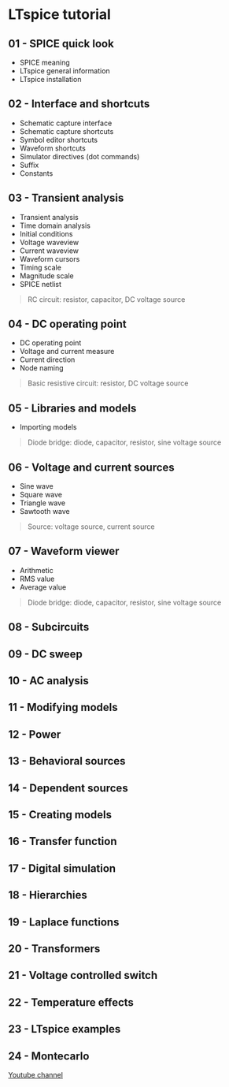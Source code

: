 # LTspice tutorial


## 01 - SPICE quick look

- SPICE meaning
- LTspice general information
- LTspice installation

## 02 - Interface and shortcuts

- Schematic capture interface
- Schematic capture shortcuts
- Symbol editor shortcuts
- Waveform shortcuts
- Simulator directives (dot commands)
- Suffix
- Constants

## 03 - Transient analysis

- Transient analysis
- Time domain analysis
- Initial conditions
- Voltage waveview
- Current waveview
- Waveform cursors
- Timing scale
- Magnitude scale
- SPICE netlist

> RC circuit: resistor, capacitor, DC voltage source

## 04 - DC operating point

- DC operating point
- Voltage and current measure
- Current direction
- Node naming

> Basic resistive circuit: resistor, DC voltage source

## 05 - Libraries and models

- Importing models

> Diode bridge: diode, capacitor, resistor, sine voltage source

## 06 - Voltage and current sources

- Sine wave
- Square wave
- Triangle wave
- Sawtooth wave

> Source: voltage source, current source

## 07 - Waveform viewer

- Arithmetic
- RMS value
- Average value

> Diode bridge: diode, capacitor, resistor, sine voltage source

## 08 - Subcircuits
## 09 - DC sweep
## 10 - AC analysis
## 11 - Modifying models
## 12 - Power
## 13 - Behavioral sources
## 14 - Dependent sources
## 15 - Creating models
## 16 - Transfer function
## 17 - Digital simulation
## 18 - Hierarchies
## 19 - Laplace functions
## 20 - Transformers
## 21 - Voltage controlled switch
## 22 - Temperature effects
## 23 - LTspice examples
## 24 - Montecarlo

[Youtube channel](https://www.youtube.com/channel/UCbDhO_e0nixt0I_4Qvklfyg)

